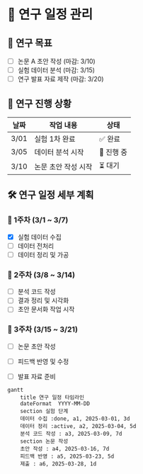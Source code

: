 # 📅 연구 일정 관리

## 🎯 연구 목표
- [ ] 논문 A 초안 작성 (마감: 3/10)
- [ ] 실험 데이터 분석 (마감: 3/15)
- [ ] 연구 발표 자료 제작 (마감: 3/20)

## 📌 연구 진행 상황
| 날짜   | 작업 내용          | 상태  |
|--------|-----------------|------|
| 3/01  | 실험 1차 완료       | ✅ 완료 |
| 3/05  | 데이터 분석 시작    | 🔄 진행 중 |
| 3/10  | 논문 초안 작성 시작 | ⏳ 대기 |

## 🛠 연구 일정 세부 계획
### 📍 1주차 (3/1 ~ 3/7)
- [x] 실험 데이터 수집
- [ ] 데이터 전처리
- [ ] 데이터 정리 및 가공

### 📍 2주차 (3/8 ~ 3/14)
- [ ] 분석 코드 작성
- [ ] 결과 정리 및 시각화
- [ ] 초안 문서화 작업 시작

### 📍 3주차 (3/15 ~ 3/21)
- [ ] 논문 초안 작성
- [ ] 피드백 반영 및 수정
- [ ] 발표 자료 준비


```mermaid
gantt
    title 연구 일정 타임라인
    dateFormat  YYYY-MM-DD
    section 실험 단계
    데이터 수집 :done, a1, 2025-03-01, 3d
    데이터 정리 :active, a2, 2025-03-04, 5d
    분석 코드 작성 : a3, 2025-03-09, 7d
    section 논문 작성
    초안 작성 : a4, 2025-03-16, 7d
    피드백 반영 : a5, 2025-03-23, 5d
    제출 : a6, 2025-03-28, 1d
